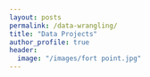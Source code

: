 ```yaml
---
layout: posts
permalink: /data-wrangling/
title: "Data Projects"
author_profile: true
header:
  image: "/images/fort point.jpg"
---
```



